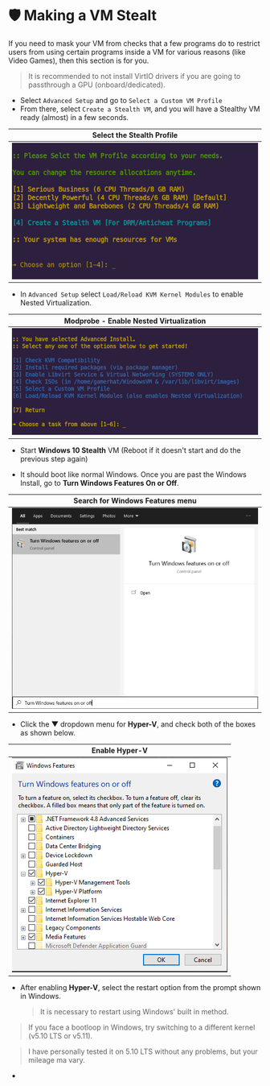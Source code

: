 
# 🛡 Making a VM Stealt

If you need to mask your VM from checks that a few programs do to restrict users from using certain programs inside a VM for various reasons (like Video Games), then this section is for you.

> It is recommended to not install VirtIO drivers if you are going to passthrough a GPU (onboard/dedicated).

- Select `Advanced Setup` and go to `Select a Custom VM Profile`
- From there, select `Create a Stealth VM`, and you will have a Stealthy VM ready (almost) in a few seconds.

| Select the Stealth Profile |
| --- |
| ![Screenshot](img/vm-profile.png) |

- In `Advanced Setup` select `Load/Reload KVM Kernel Modules` to enable Nested Virtualization.

| Modprobe - Enable Nested Virtualization |
| --- |
| ![Screenshot](img/advanced-setup.png) |

- Start **Windows 10 Stealth** VM (Reboot if it doesn't start and do the previous step again)

- It should boot like normal Windows. Once you are past the Windows Install, go to **Turn Windows Features On or Off**.

| Search for Windows Features menu |
| --- |
| ![Screenshot](img/windows-features.png) |

- Click the ▼ dropdown menu for **Hyper-V**, and check both of the boxes as shown below.

| Enable Hyper-V |
| --- |
| ![Screenshot](img/hyper-v-enable.png) |

- After enabling **Hyper-V**, select the restart option from the prompt shown in Windows.

  > It is necessary to restart using Windows' built in method.
> If you face a bootloop in Windows, try switching to a different kernel (v5.10 LTS or v5.11).

> I have personally tested it on 5.10 LTS without any problems, but your mileage ma vary.

-

